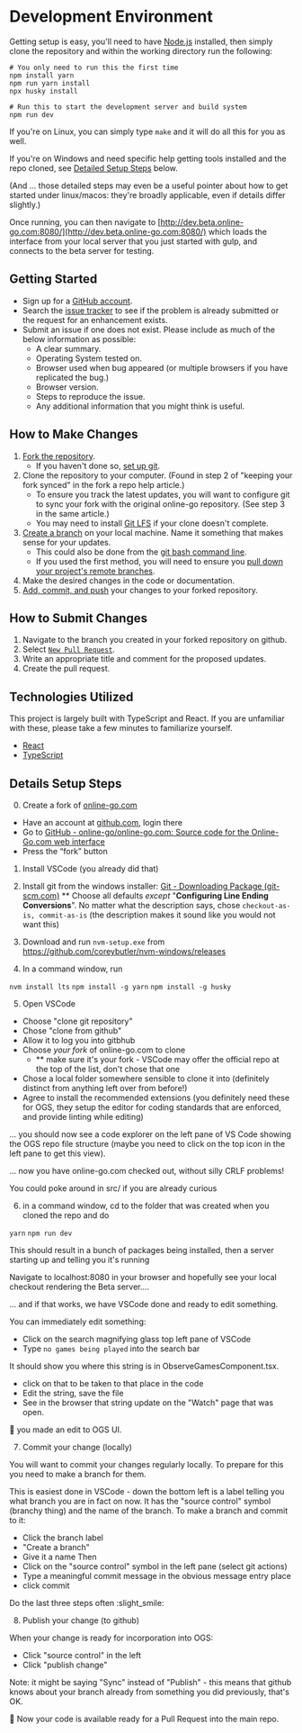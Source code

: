 # Development Environment

Getting setup is easy, you'll need to have [Node.js](https://nodejs.org/) installed,
then simply clone the repository and within the working directory run the following:

```
# You only need to run this the first time
npm install yarn
npm run yarn install
npx husky install

# Run this to start the development server and build system
npm run dev
```

If you're on Linux, you can simply type `make` and it will do all this for you as well.

If you're on Windows and need specific help getting tools installed and the repo cloned, see [Detailed Setup Steps](#detailed-setup-steps) below.

(And ... those detailed steps may even be a useful pointer about how to get started under linux/macos: they're broadly applicable, even if details differ slightly.)

Once running, you can then navigate to [http://dev.beta.online-go.com:8080/](http://dev.beta.online-go.com:8080/)
which loads the interface from your local server that you just started with gulp, and
connects to the beta server for testing.

## Getting Started

-   Sign up for a [GitHub account](https://github.com/signup/free).
-   Search the [issue tracker](https://github.com/online-go/online-go.com/issues) to see if the problem is already submitted or the request for an enhancement exists.
-   Submit an issue if one does not exist. Please include as much of the below information as possible:
    -   A clear summary.
    -   Operating System tested on.
    -   Browser used when bug appeared (or multiple browsers if you have replicated the bug.)
    -   Browser version.
    -   Steps to reproduce the issue.
    -   Any additional information that you might think is useful.

## How to Make Changes

1. [Fork the repository](https://help.github.com/articles/fork-a-repo/).
    - If you haven't done so, [set up git](https://help.github.com/articles/set-up-git/).
2. Clone the repository to your computer. (Found in step 2 of "keeping your fork synced" in the fork a repo help article.)
    - To ensure you track the latest updates, you will want to configure git to sync your fork with the original online-go repository. (See step 3 in the same article.)
    - You may need to install [Git LFS](https://git-lfs.github.com/) if your clone doesn't complete.
3. [Create a branch](https://help.github.com/articles/creating-and-deleting-branches-within-your-repository/) on your local machine. Name it something that makes sense for your updates.
    - This could also be done from the [git bash command line](https://github.com/Kunena/Kunena-Forum/wiki/Create-a-new-branch-with-git-and-manage-branches).
    - If you used the first method, you will need to ensure you [pull down your project's remote branches](https://stackify.com/git-checkout-remote-branch/).
4. Make the desired changes in the code or documentation.
5. [Add, commit, and push](https://help.github.com/articles/adding-a-file-to-a-repository-using-the-command-line/) your changes to your forked repository.

## How to Submit Changes

1. Navigate to the branch you created in your forked repository on github.
2. Select [`New Pull Request`](https://help.github.com/articles/creating-a-pull-request/).
3. Write an appropriate title and comment for the proposed updates.
4. Create the pull request.

## Technologies Utilized

This project is largely built with TypeScript and React. If you are unfamiliar with these, please take a few minutes to familiarize yourself.

-   [React](https://reactjs.org/)
-   [TypeScript](https://www.typescriptlang.org/)

## Details Setup Steps

0. Create a fork of [online-go.com](http://online-go.com/)
 - Have an account at [github.com](http://github.com/), login there
 - Go to [GitHub - online-go/online-go.com: Source code for the Online-Go.com web interface](https://github.com/online-go/online-go.com)
 - Press the “fork” button

1. Install VSCode (you already did that)

2. Install git from the windows installer: [Git - Downloading Package (git-scm.com)](https://git-scm.com/download/win)
   ** Choose all defaults _except_ "**Configuring Line Ending Conversions**".
       No matter what the description says, chose `checkout-as-is, commit-as-is` (the description makes it sound like you would not want this)
3. Download and run `nvm-setup.exe` from https://github.com/coreybutler/nvm-windows/releases
4. In a command window, run

`nvm install lts`
`npm install -g yarn`
`npm install -g husky`

5. Open VSCode
 - Choose "clone git repository"
 - Chose "clone from github"
 - Allow it to log you into gitbhub
 - Choose *your fork* of online-go.com to clone
    - ** make sure it's your fork - VSCode may offer the official repo at the top of the list, don't chose that one
 - Chose a local folder somewhere sensible to clone it into (definitely distinct from anything left over from before!)
 - Agree to install the recommended extensions
     (you definitely need these for OGS, they setup the editor for coding standards that are enforced, and provide linting while editing)

... you should now see a code explorer on the left pane of VS Code showing the OGS repo file structure (maybe you need to click on the top icon in the left pane to get this view).

... now you have online-go.com checked out, without silly CRLF problems!

You could poke around in src/ if you are already curious

6. in a command window, cd to the folder that was created when you cloned the repo and do

`yarn`
`npm run dev`

This should result in a bunch of packages being installed, then a server starting up and telling you it's running

Navigate to localhost:8080 in your browser and hopefully see your local checkout rendering the Beta server....

... and if that works, we have VSCode done and ready to edit something.

You can immediately edit something:

 - Click on the search magnifying glass top left pane of VSCode
 - Type `no games being played` into the search bar

It should show you where this string is in ObserveGamesComponent.tsx.

 - click on that to be taken to that place in the code
 - Edit the string, save the file
 - See in the browser that string update on the "Watch" page that was open.

:tada: you made an edit to OGS UI.

7.  Commit your change (locally)

You will want to commit your changes regularly locally.   To prepare for this you need to make a branch for them.

This is easiest done in VSCode - down the bottom left is a label telling you what branch you are in fact on now.    It has the "source control" symbol (branchy thing) and the name of the branch.      To make a branch and commit to it:
 - Click the branch label
 - "Create a branch"
 - Give it a name
Then
 - Click on the "source control" symbol in the left pane (select git actions)
 - Type a meaningful commit message in the obvious message entry place
 - click commit

Do the last three steps often :slight_smile:

8. Publish your change (to github)

 When your change is ready for incorporation into OGS:

 - Click "source control" in the left
 - Click "publish change"

Note: it might be saying "Sync" instead of "Publish" - this means that github knows about your branch already from something you did previously, that's OK.

🎉   Now your code is available ready for a Pull Request into the main repo.